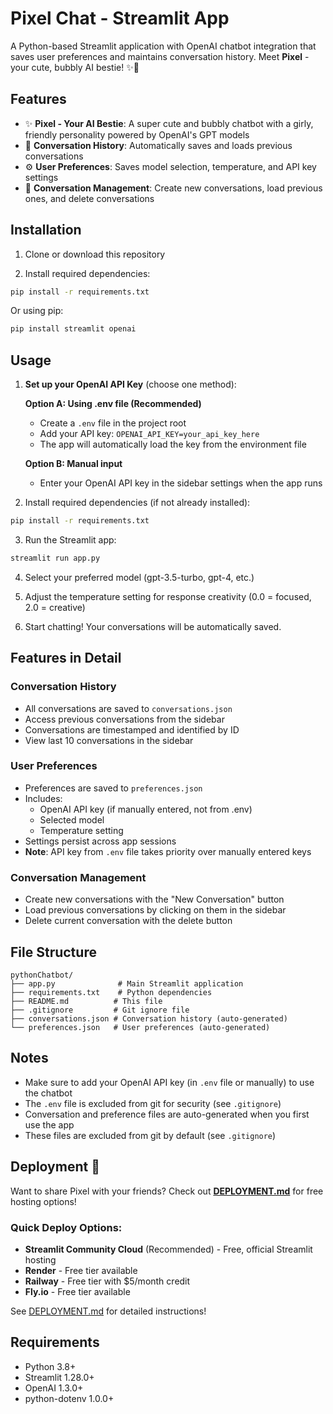 # Pixel Chat - Streamlit App

A Python-based Streamlit application with OpenAI chatbot integration that saves user preferences and maintains conversation history. Meet **Pixel** - your cute, bubbly AI bestie! ✨💖

## Features

- ✨ **Pixel - Your AI Bestie**: A super cute and bubbly chatbot with a girly, friendly personality powered by OpenAI's GPT models
- 💬 **Conversation History**: Automatically saves and loads previous conversations
- ⚙️ **User Preferences**: Saves model selection, temperature, and API key settings
- 📝 **Conversation Management**: Create new conversations, load previous ones, and delete conversations

## Installation

1. Clone or download this repository

2. Install required dependencies:

```bash
pip install -r requirements.txt
```

Or using pip:

```bash
pip install streamlit openai
```

## Usage

1. **Set up your OpenAI API Key** (choose one method):

   **Option A: Using .env file (Recommended)**

   - Create a `.env` file in the project root
   - Add your API key: `OPENAI_API_KEY=your_api_key_here`
   - The app will automatically load the key from the environment file

   **Option B: Manual input**

   - Enter your OpenAI API key in the sidebar settings when the app runs

2. Install required dependencies (if not already installed):

```bash
pip install -r requirements.txt
```

3. Run the Streamlit app:

```bash
streamlit run app.py
```

4. Select your preferred model (gpt-3.5-turbo, gpt-4, etc.)

5. Adjust the temperature setting for response creativity (0.0 = focused, 2.0 = creative)

6. Start chatting! Your conversations will be automatically saved.

## Features in Detail

### Conversation History

- All conversations are saved to `conversations.json`
- Access previous conversations from the sidebar
- Conversations are timestamped and identified by ID
- View last 10 conversations in the sidebar

### User Preferences

- Preferences are saved to `preferences.json`
- Includes:
  - OpenAI API key (if manually entered, not from .env)
  - Selected model
  - Temperature setting
- Settings persist across app sessions
- **Note**: API key from `.env` file takes priority over manually entered keys

### Conversation Management

- Create new conversations with the "New Conversation" button
- Load previous conversations by clicking on them in the sidebar
- Delete current conversation with the delete button

## File Structure

```
pythonChatbot/
├── app.py              # Main Streamlit application
├── requirements.txt    # Python dependencies
├── README.md          # This file
├── .gitignore         # Git ignore file
├── conversations.json # Conversation history (auto-generated)
└── preferences.json   # User preferences (auto-generated)
```

## Notes

- Make sure to add your OpenAI API key (in `.env` file or manually) to use the chatbot
- The `.env` file is excluded from git for security (see `.gitignore`)
- Conversation and preference files are auto-generated when you first use the app
- These files are excluded from git by default (see `.gitignore`)

## Deployment 🚀

Want to share Pixel with your friends? Check out **[DEPLOYMENT.md](DEPLOYMENT.md)** for free hosting options!

### Quick Deploy Options:
- **Streamlit Community Cloud** (Recommended) - Free, official Streamlit hosting
- **Render** - Free tier available
- **Railway** - Free tier with $5/month credit
- **Fly.io** - Free tier available

See [DEPLOYMENT.md](DEPLOYMENT.md) for detailed instructions!

## Requirements

- Python 3.8+
- Streamlit 1.28.0+
- OpenAI 1.3.0+
- python-dotenv 1.0.0+
